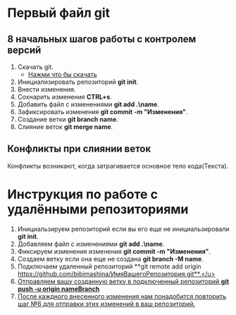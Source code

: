 # Первый файл git
## 8 начальных шагов работы с контролем версий
1. Скачать git.
    - [Нажми что бы скачать](https://git-scm.com/ "https://git-scm.com/")
2. Инициализировать репозиторий **git init**.
3. Внести изменения.
4. Сохнарить изменения **CTRL+s**.
5. Добавить файл с изменениями **git add .\name**.
6. Зафиксировать изменения **git commit -m "Изменения"**.
7. Создание ветки **git branch name**.
8. Слияние веток **git merge name**.
## Конфликты при слиянии веток
Конфликты возникают, когда затрагивается основное тело кода(Текста).
# Инструкция по работе с удалёнными репозиториями
1. Инициальзируем репозиторий если вы его еще не инициальзировали **git init**.
2. Добавляем файл с изменениями **git add .\name**.
3. Фиксируем изменения изменения **git commit -m "Изменения"**.
4. Создаем ветку если она еще не создана **git branch -M name**.
5. Подключаем удаленный репозиторий **git remote add origin <u>https://github.com/bibimashina/ИмяВашегоРепозитория.git**.</u>
6. Отправляем вашу созданную ветку в подключенный репозиторий **git push -u origin nameBranch**
7. После каждного внесенного изменения нам понадобится повторить шаг №6 для отправки этих изменений в ваш репозиторий.
